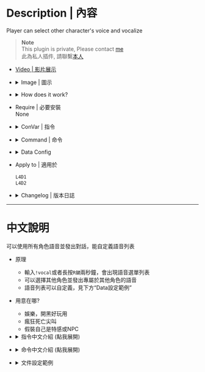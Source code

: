 # Description | 內容
Player can select other character's voice and vocalize

> __Note__ <br/>
This plugin is private, Please contact [me](https://github.com/fbef0102/Game-Private_Plugin#私人插件列表-private-plugins-list)<br/>
此為私人插件, 請聯繫[本人](https://github.com/fbef0102/Game-Private_Plugin#私人插件列表-private-plugins-list)

* [Video | 影片展示](https://youtu.be/EVW_neSFDLg)

* <details><summary>Image | 圖示</summary>

	<br/>![l4d_character_vocalize_select_1](image/l4d_character_vocalize_select_1.jpg)
	* All characters' vocalize menu (Custom) - 所有角色的語音 (可自定義)
	<br/>![l4d_character_vocalize_select_2](image/l4d_character_vocalize_select_2.jpg)
	<br/>![l4d_character_vocalize_select_3](image/l4d_character_vocalize_select_3.jpg)
	<br/>![l4d_character_vocalize_select_4](image/l4d_character_vocalize_select_4.jpg)
</details>

* <details><summary>How does it work?</summary>

	* Type ```!vocal``` -> choose any sound to vocalize -> Have Fun!
</details>

* Require | 必要安裝
<br/>None

* <details><summary>ConVar | 指令</summary>

	* cfg/sourcemod/l4d_character_vocalize_select.cfg
		```php
		// 0=Plugin off, 1=Plugin on.
		l4d_character_vocalize_select_enable "1"

		// How message displays when playe selects vocalize. (0: Disable, 1:In chat, 2: In Hint Box, 3: In center text)
		l4d_character_vocalize_select_announce_type "1"

		// Cold Down Time in seconds a player can use menu again. (0=No Cold Down)
		l4d_character_vocalize_select_cooldown_time "0.5"

		// Hold Reload button for at least X seconds to open menu. (-1=Disable button)
		l4d_character_vocalize_select_button_press "2.0"

		// If 1, player can only select his own character
		l4d_character_vocalize_select_model_only "0"
		```
</details>

* <details><summary>Command | 命令</summary>

	* **Open vocalize menu**
		```php
		sm_vocal
		```
</details>

* <details><summary>Data Config</summary>

	* [data/l4d_character_vocalize_select.cfg](data/l4d_character_vocalize_select.cfg)
		```php
		"l4d_character_vocalize_select"
		{
			"Ellis" // Please do not change
			{
				"num"		"3" // How many Ellis Vocal Commands
				"1"
				{
					"Name"		"嚕嚕嚕嚕嚕嚕嚕嚕~" // Name whatevert you want
					"Sound"		"player/survivor/voice/mechanic/adrenaline03.wav" // sound path, relative to “sound” folder
				}
				"2"
				{
					"Name"		"Kill all son of bitches"
					"Sound"		"player/survivor/voice/mechanic/worldsigns11.wav"
				}
				"3"
				{
					"Name"		"I LOVE YOU"
					"Sound"		"player/survivor/voice/mechanic/worldc2m1b09.wav"
				}
			}
		}
		```
</details>

* Apply to | 適用於
	```
	L4D1
	L4D2
	```

* <details><summary>Changelog | 版本日誌</summary>

	* v1.1 (2024-8-19)
		* Add Infeced/NPC/Custom
		* Update menu
		* Update data
		* Update cvars

	* v1.0 (2023-4-6)
	    * Initial Release
</details>

- - - -
# 中文說明
可以使用所有角色語音並發出對話，能自定義語音列表

* 原理
	* 輸入```!vocal```或者長按```R鍵```兩秒鐘，會出現語音選單列表
	* 可以選擇其他角色並發出專屬於其他角色的語音
	* 語音列表可以自定義，見下方“Data設定範例”

* 用意在哪?
	* 娛樂，開黑好玩用
	* 瘋狂死亡尖叫
	* 假裝自己是特感或NPC

* <details><summary>指令中文介紹 (點我展開)</summary>

	* cfg/sourcemod/l4d_character_vocalize_select.cfg
		```php
		// 0=關閉插件, 1=啟動插件
		l4d_character_vocalize_select_enable "1"

		// 玩家選擇語音的提示該如何顯示. (0: 不提示, 1: 聊天框, 2: 黑底白字框, 3: 螢幕正中間)
		l4d_character_vocalize_select_announce_type "1"

		// 語音冷卻時間 (0=無冷卻)
		l4d_character_vocalize_select_cooldown_time "0.5"

		// 長按R鍵出現語音選單列表的時間. (-1=關閉這項功能)
		l4d_character_vocalize_select_button_press "2.0"

		// 為1時, 玩家只能選擇自己的角色語音
		l4d_character_vocalize_select_model_only "0"
		```
</details>

* <details><summary>命令中文介紹 (點我展開)</summary>

	* **打開語音選單列表**
		```php
		sm_vocal
		```
</details>

* <details><summary>文件設定範例</summary>

	* [data/l4d_character_vocalize_select.cfg](data/l4d_character_vocalize_select.cfg)
		```php
		"l4d_character_vocalize_select"
		{
			"Ellis" // 請不要修改
			{
				"num"		"3" // Ellis的語音數量
				"1"
				{
					"Name"		"嚕嚕嚕嚕嚕嚕嚕嚕~" // 名稱隨便取，可以寫中文
					"Sound"		"player/survivor/voice/mechanic/adrenaline03.wav" // 對話音效檔路徑，相對於“sound”資料夾
				}
				"2"
				{
					"Name"		"Kill all son of bitches"
					"Sound"		"player/survivor/voice/mechanic/worldsigns11.wav"
				}
				"3"
				{
					"Name"		"I LOVE YOU"
					"Sound"		"player/survivor/voice/mechanic/worldc2m1b09.wav"
				}
			}
		}
		```
</details>
